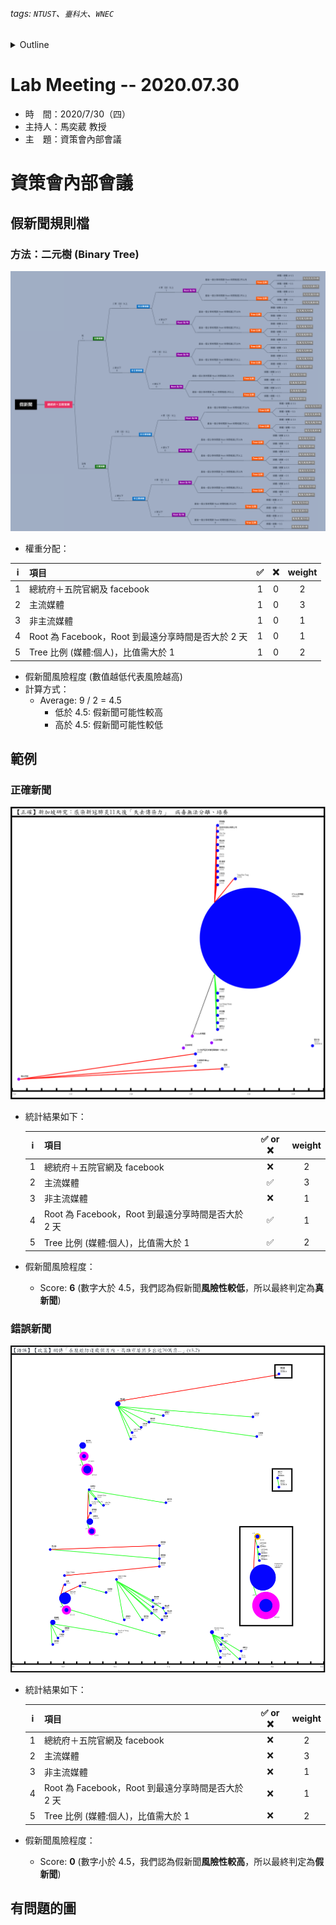 ###### tags: `NTUST`、`臺科大`、`WNEC`
<details>
<summary>Outline</summary>

- [Lab Meeting -- 2020.07.30](#lab-meeting----20200730)
- [資策會內部會議](#資策會內部會議)
  - [假新聞規則檔](#假新聞規則檔)
    - [方法：二元樹 (Binary Tree)](#方法二元樹-binary-tree)
  - [範例](#範例)
    - [正確新聞](#正確新聞)
    - [錯誤新聞](#錯誤新聞)
  - [有問題的圖](#有問題的圖)
</details>

# Lab Meeting -- 2020.07.30
- 時　間：2020/7/30（四）
- 主持人：馬奕葳 教授
- 主　題：資策會內部會議

# 資策會內部會議
## 假新聞規則檔
### 方法：二元樹 (Binary Tree)
<img src="https://github.com/ChiaYuSu/lab-meeting-minutes/blob/master/1090730(III)/rules_binary_tree.png" />

- 權重分配：

|   i   | 項目                                               |   ✅   |   ❌   | weight |
| :---: | :------------------------------------------------- | :---: | :---: | :----: |
|   1   | 總統府＋五院官網及 facebook                        |   1   |   0   |   2    |
|   2   | 主流媒體                                           |   1   |   0   |   3    |
|   3   | 非主流媒體                                         |   1   |   0   |   1    |
|   4   | Root 為 Facebook，Root 到最遠分享時間是否大於 2 天 |   1   |   0   |   1    |
|   5   | Tree 比例 (媒體:個人)，比值需大於 1                |   1   |   0   |   2    |

- 假新聞風險程度 (數值越低代表風險越高)
- 計算方式：
  - Average: 9 / 2 = 4.5
    - 低於 4.5: 假新聞可能性較高
    - 高於 4.5: 假新聞可能性較低

## 範例
### 正確新聞
<img src="https://github.com/ChiaYuSu/lab-meeting-minutes/blob/master/1090730(III)/R2.png" />

- 統計結果如下：

  |   i   | 項目                                               | ✅ or ❌ | weight |
  | :---: | :------------------------------------------------- | :----: | :----: |
  |   1   | 總統府＋五院官網及 facebook                        |   ❌    |   2    |
  |   2   | 主流媒體                                           |   ✅    |   3    |
  |   3   | 非主流媒體                                         |   ❌    |   1    |
  |   4   | Root 為 Facebook，Root 到最遠分享時間是否大於 2 天 |   ✅    |   1    |
  |   5   | Tree 比例 (媒體:個人)，比值需大於 1                |   ✅    |   2    |
- 假新聞風險程度：
  - Score: **6** (數字大於 4.5，我們認為假新聞**風險性較低**，所以最終判定為**真新聞**)

### 錯誤新聞
<img src="https://github.com/ChiaYuSu/lab-meeting-minutes/blob/master/1090730(III)/505.png" />

- 統計結果如下：

  |   i   | 項目                                               | ✅ or ❌ | weight |
  | :---: | :------------------------------------------------- | :----: | :----: |
  |   1   | 總統府＋五院官網及 facebook                        |   ❌    |   2    |
  |   2   | 主流媒體                                           |   ❌    |   3    |
  |   3   | 非主流媒體                                         |   ❌    |   1    |
  |   4   | Root 為 Facebook，Root 到最遠分享時間是否大於 2 天 |   ❌    |   1    |
  |   5   | Tree 比例 (媒體:個人)，比值需大於 1                |   ❌    |   2    |
- 假新聞風險程度：
  - Score: **0** (數字小於 4.5，我們認為假新聞**風險性較高**，所以最終判定為**假新聞**)

## 有問題的圖